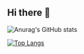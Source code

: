## Hi there 👋

<!--
**oligamiq/oligamiq** is a ✨ _special_ ✨ repository because its `README.md` (this file) appears on your GitHub profile.

- 🔭 I’m currently working on ...
- 🌱 I’m currently learning ...
- 👯 I’m looking to collaborate on ...
- 🤔 I’m looking for help with ...
- 💬 Ask me about ...
- 📫 How to reach me: ...
- 😄 Pronouns: ...
- ⚡ Fun fact: ...
-->

![Anurag's GitHub stats](https://github-readme-stats.vercel.app/api?username=oligamiq&show=reviews,discussions_started,discussions_answered,prs_merged,prs_merged_percentage&show_icons=true&theme=radical)

[![Top Langs](https://github-readme-stats.vercel.app/api/top-langs/?username=oligamiq)](https://github.com/anuraghazra/github-readme-stats)
